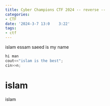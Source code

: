 ```yaml
---
title: Cyber Champions CTF 2024 -- reverse --
categories:
- CTF
date: '2024-3-7 13:0    3:22'
tags:
- ctf
---
```


islam essam saeed is my name 

```python
hi man 
cout<<"islam is the best";
cin>>n;
```
<h1>islam</h1>

islam
